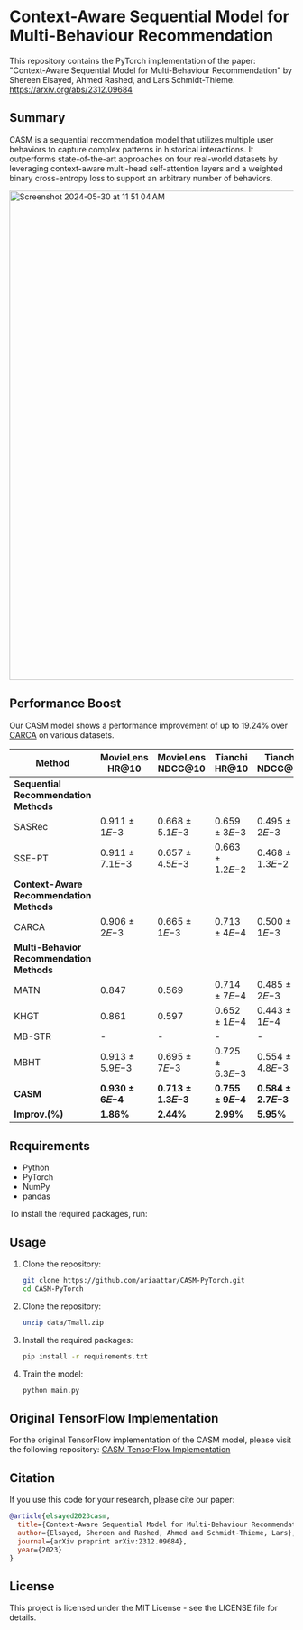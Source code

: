 # Context-Aware Sequential Model for Multi-Behaviour Recommendation

This repository contains the PyTorch implementation of the paper:
"Context-Aware Sequential Model for Multi-Behaviour Recommendation" by Shereen Elsayed, Ahmed Rashed, and Lars Schmidt-Thieme. https://arxiv.org/abs/2312.09684

## Summary
CASM is a sequential recommendation model that utilizes multiple user behaviors to capture complex patterns in historical interactions. It outperforms state-of-the-art approaches on four real-world datasets by leveraging context-aware multi-head self-attention layers and a weighted binary cross-entropy loss to support an arbitrary number of behaviors.

<img width="868" alt="Screenshot 2024-05-30 at 11 51 04 AM" src="https://github.com/ariaattar/CASM-PyTorch/assets/72599441/c6eaef8b-c623-45a8-b170-602dd57dbac0">

## Performance Boost
Our CASM model shows a performance improvement of up to 19.24% over [CARCA](https://arxiv.org/abs/2204.06519) on various datasets.

| Method                           | MovieLens HR@10 | MovieLens NDCG@10 | Tianchi HR@10 | Tianchi NDCG@10 |
|----------------------------------|-----------------|--------------------|---------------|-----------------|
| **Sequential Recommendation Methods** |                 |                    |               |                 |
| SASRec                           | 0.911 ± 1𝐸−3    | 0.668 ± 5.1𝐸−3     | 0.659 ± 3𝐸−3  | 0.495 ± 2𝐸−3    |
| SSE-PT                           | 0.911 ± 7.1𝐸−3  | 0.657 ± 4.5𝐸−3     | 0.663 ± 1.2𝐸−2| 0.468 ± 1.3𝐸−2  |
| **Context-Aware Recommendation Methods** |                 |                    |               |                 |
| CARCA                            | 0.906 ± 2𝐸−3    | 0.665 ± 1𝐸−3       | 0.713 ± 4𝐸−4  | 0.500 ± 1𝐸−3    |
| **Multi-Behavior Recommendation Methods** |                 |                    |               |                 |
| MATN                             | 0.847           | 0.569              | 0.714 ± 7𝐸−4  | 0.485 ± 2𝐸−3    |
| KHGT                             | 0.861           | 0.597              | 0.652 ± 1𝐸−4  | 0.443 ± 1𝐸−4    |
| MB-STR                           | -               | -                  | -             | -               |
| MBHT                             | 0.913 ± 5.9𝐸−3  | 0.695 ± 7𝐸−3       | 0.725 ± 6.3𝐸−3| 0.554 ± 4.8𝐸−3  |
| **CASM**                         | **0.930 ± 6𝐸−4**| **0.713 ± 1.3𝐸−3** | **0.755 ± 9𝐸−4**| **0.584 ± 2.7𝐸−3** |
| **Improv.(%)**                   | **1.86%**       | **2.44%**           | **2.99%**     | **5.95%**       |


## Requirements
- Python
- PyTorch 
- NumPy
- pandas

To install the required packages, run:

## Usage
1. Clone the repository:
    ```bash
    git clone https://github.com/ariaattar/CASM-PyTorch.git
    cd CASM-PyTorch
    ```
2. Clone the repository:
    ```bash
    unzip data/Tmall.zip
    ```

3. Install the required packages:
    ```bash
    pip install -r requirements.txt
    ```

4. Train the model:
    ```bash
    python main.py
    ```


## Original TensorFlow Implementation
For the original TensorFlow implementation of the CASM model, please visit the following repository:
[CASM TensorFlow Implementation](https://github.com/Shereen-Elsayed/CASM)


## Citation
If you use this code for your research, please cite our paper:
```bibtex
@article{elsayed2023casm,
  title={Context-Aware Sequential Model for Multi-Behaviour Recommendation},
  author={Elsayed, Shereen and Rashed, Ahmed and Schmidt-Thieme, Lars},
  journal={arXiv preprint arXiv:2312.09684},
  year={2023}
}
```

## License
This project is licensed under the MIT License - see the LICENSE file for details.
